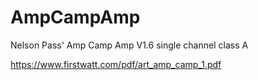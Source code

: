 # AmpCampAmp

Nelson Pass' Amp Camp Amp V1.6 single channel class A

https://www.firstwatt.com/pdf/art_amp_camp_1.pdf
